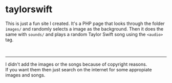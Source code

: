 # taylorswift
This is just a fun site I created.
It's a PHP page that looks through the folder `images/` and randomly selects a image as the background.
Then it does the same with `sounds/` and plays a random Taylor Swift song using the `<audio>` tag.

<br>
<hr>
I didn't add the images or the songs because of copyright reasons.<br>
If you want them then just search on the internet for some appropiate images and songs.
